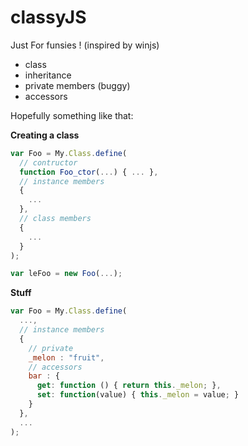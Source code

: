 classyJS
========

Just For funsies !
(inspired by winjs)

- class
- inheritance
- private members (buggy)
- accessors

Hopefully something like that:

**Creating a class**
```javascript
var Foo = My.Class.define(
  // contructor
  function Foo_ctor(...) { ... },
  // instance members
  {
    ...
  },
  // class members
  {
    ...
  }
);

var leFoo = new Foo(...);

```

**Stuff**
```javascript
var Foo = My.Class.define(
  ...,
  // instance members
  {
    // private
    _melon : "fruit",
    // accessors
    bar : {
      get: function () { return this._melon; },
      set: function(value) { this._melon = value; }
    }
  },
  ...
);


```
